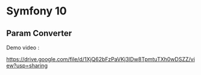 <h1>Symfony 10</h1>
<h2>Param Converter</h2>

<p>Demo video :</p>
<a href="https://drive.google.com/file/d/1XjQ62bFzPaVKj3lDw8TpmtuTXh0wDSZZ/view?usp=sharing">
https://drive.google.com/file/d/1XjQ62bFzPaVKj3lDw8TpmtuTXh0wDSZZ/view?usp=sharing
</a>